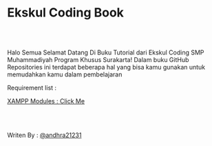 # Ekskul Coding Book
<br><br>

<p> Halo Semua Selamat Datang Di Buku Tutorial dari Ekskul Coding SMP Muhammadiyah Program Khusus Surakarta! Dalam buku GitHub Repositories ini terdapat beberapa hal yang bisa kamu gunakan untuk memudahkan kamu dalam pembelajaran</p>
<p> Requirement list : <a href="https://github.com/smpkska/ekskul-coding/blob/main/requirement.md"Click Me</a></p>
<p> XAMPP Modules : <a href="https://github.com/smpkska/ekskul-coding/blob/main/XAMPP.md">Click Me</a></p>
<br><br>
<p>Writen By : <a href="https://github.com/andhra21231">@andhra21231</a></p>
